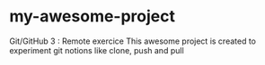 # my-awesome-project
Git/GitHub 3 : Remote exercice
This awesome project is created to experiment git notions like clone, push and pull
